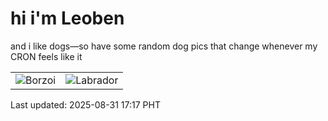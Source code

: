 # hi i'm Leoben

and i like dogs—so have some random dog pics that change whenever my CRON feels like it

|  |  |
|--------|----------|
| ![Borzoi](https://random-dog-vercel.vercel.app/api/random-borzoi?v=1756631822) | ![Labrador](https://random-dog-vercel.vercel.app/api/random-labrador?v=1756631822) |

Last updated: 2025-08-31 17:17 PHT
